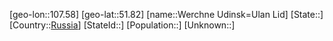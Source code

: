 ﻿---
location: [51.82,107.58]
type: City
tags:
- geo/City


SpocWebEntityId: 35542
isDeleted: false
confidential: public

---
[geo-lon::107.58]
[geo-lat::51.82]
[name::Werchne Udinsk=Ulan Lid]
[State::]
[Country::[Russia](geo/Continent/Europe/Russia.md)]
[StateId::]
[Population::]
[Unknown::]

